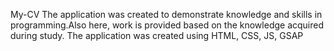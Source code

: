 My-CV
The application was created to demonstrate knowledge and skills in programming.Also here, work is provided based on the knowledge acquired during study.
The application was created using HTML, CSS, JS, GSAP
